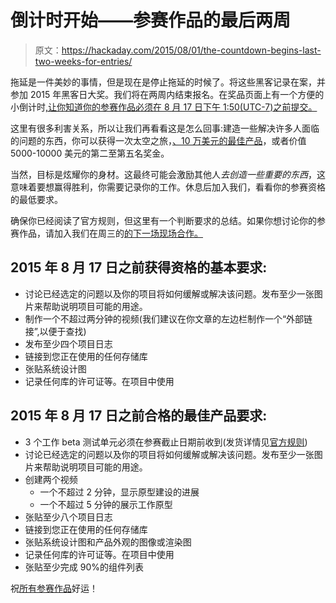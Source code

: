 # 倒计时开始——参赛作品的最后两周

> 原文：<https://hackaday.com/2015/08/01/the-countdown-begins-last-two-weeks-for-entries/>

拖延是一件美妙的事情，但是现在是停止拖延的时候了。将这些黑客记录在案，并参加 2015 年黑客日大奖。我们将在两周内结束报名。在奖品页面上有一个方便的小倒计时[,让你知道你的参赛作品必须在 8 月 17 日下午 1:50(UTC-7)之前提交。](https://hackaday.io/prize)

这里有很多利害关系，所以让我们再看看这是怎么回事:建造一些解决许多人面临的问题的东西，你可以获得一次太空之旅，[、10 万美元的最佳产品](https://hackaday.io/prize#BestProduct)，或者价值 5000-10000 美元的第二至第五名奖金。

当然，目标是炫耀你的身材。这最终可能会激励其他人*去创造一些重要的东西*，这意味着要想赢得胜利，你需要记录你的工作。休息后加入我们，看看你的参赛资格的最低要求。

确保你已经阅读了官方规则，但这里有一个判断要求的总结。如果你想讨论你的参赛作品，请加入我们在周三的[的下一场现场合作。](https://hackaday.io/event/7030-hackaday-prize-collaboratorium-6)

## 2015 年 8 月 17 日之前获得资格的基本要求:

*   讨论已经选定的问题以及你的项目将如何缓解或解决该问题。发布至少一张图片来帮助说明项目可能的用途。
*   制作一个不超过两分钟的视频(我们建议在你文章的左边栏制作一个“外部链接”,以便于查找)
*   发布至少四个项目日志
*   链接到您正在使用的任何存储库
*   张贴系统设计图
*   记录任何库的许可证等。在项目中使用

## 2015 年 8 月 17 日之前合格的最佳产品要求:

*   3 个工作 beta 测试单元必须在参赛截止日期前收到(发货详情见[官方规则](https://hackaday.io/prize/rules-en))
*   讨论已经选定的问题以及你的项目将如何缓解或解决该问题。发布至少一张图片来帮助说明项目可能的用途。
*   创建两个视频
    *   一个不超过 2 分钟，显示原型建设的进展
    *   一个不超过 5 分钟的展示工作原型
*   张贴至少八个项目日志
*   链接到您正在使用的任何存储库
*   张贴系统设计图和产品外观的图像或渲染图
*   记录任何库的许可证等。在项目中使用
*   张贴至少完成 90%的组件列表

祝[所有参赛作品](https://hackaday.io/submissions/prize2015/list)好运！